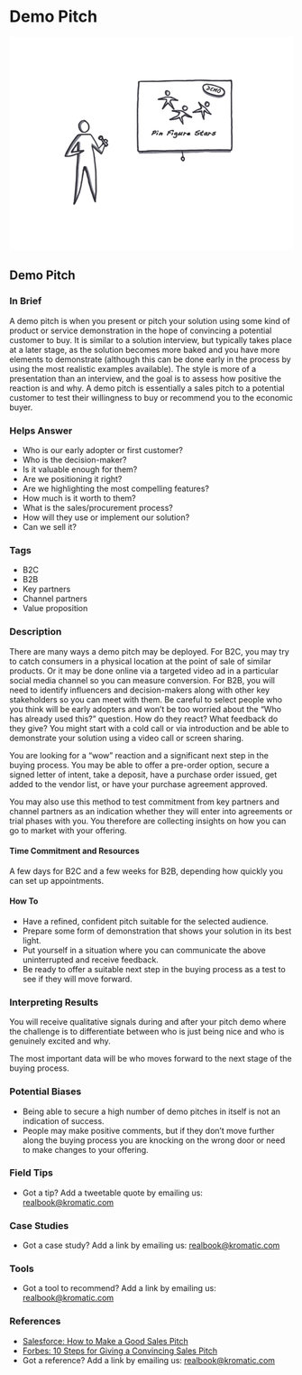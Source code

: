 # Demo Pitch

![](../.gitbook/assets/illustration-demo-pitch.png)

## Demo Pitch

### In Brief

A demo pitch is when you present or pitch your solution using some kind of product or service demonstration in the hope of convincing a potential customer to buy. It is similar to a solution interview, but typically takes place at a later stage, as the solution becomes more baked and you have more elements to demonstrate \(although this can be done early in the process by using the most realistic examples available\). The style is more of a presentation than an interview, and the goal is to assess how positive the reaction is and why. A demo pitch is essentially a sales pitch to a potential customer to test their willingness to buy or recommend you to the economic buyer.

### Helps Answer

* Who is our early adopter or first customer?
* Who is the decision-maker?
* Is it valuable enough for them?
* Are we positioning it right?
* Are we highlighting the most compelling features?
* How much is it worth to them?
* What is the sales/procurement process?
* How will they use or implement our solution?
* Can we sell it?

### Tags

* B2C
* B2B
* Key partners
* Channel partners
* Value proposition

### Description

There are many ways a demo pitch may be deployed. For B2C, you may try to catch consumers in a physical location at the point of sale of similar products. Or it may be done online via a targeted video ad in a particular social media channel so you can measure conversion. For B2B, you will need to identify influencers and decision-makers along with other key stakeholders so you can meet with them. Be careful to select people who you think will be early adopters and won’t be too worried about the “Who has already used this?” question. How do they react? What feedback do they give? You might start with a cold call or via introduction and be able to demonstrate your solution using a video call or screen sharing.

You are looking for a “wow” reaction and a significant next step in the buying process. You may be able to offer a pre-order option, secure a signed letter of intent, take a deposit, have a purchase order issued, get added to the vendor list, or have your purchase agreement approved.

You may also use this method to test commitment from key partners and channel partners as an indication whether they will enter into agreements or trial phases with you. You therefore are collecting insights on how you can go to market with your offering.

#### Time Commitment and Resources

A few days for B2C and a few weeks for B2B, depending how quickly you can set up appointments.

#### How To

* Have a refined, confident pitch suitable for the selected audience.
* Prepare some form of demonstration that shows your solution in its best light.
* Put yourself in a situation where you can communicate the above uninterrupted and receive feedback.
* Be ready to offer a suitable next step in the buying process as a test to see if they will move forward.

### Interpreting Results

You will receive qualitative signals during and after your pitch demo where the challenge is to differentiate between who is just being nice and who is genuinely excited and why.

The most important data will be who moves forward to the next stage of the buying process.

### Potential Biases

* Being able to secure a high number of demo pitches in itself is not an indication of success.
* People may make positive comments, but if they don’t move further along the buying process you are knocking on the wrong door or need to make changes to your offering.

### Field Tips

* Got a tip? Add a tweetable quote by emailing us: [realbook@kromatic.com](mailto:realbook@kromatic.com)

### Case Studies

* Got a case study? Add a link by emailing us: [realbook@kromatic.com](mailto:realbook@kromatic.com) 

### Tools

* Got a tool to recommend? Add a link by emailing us: [realbook@kromatic.com](mailto:realbook@kromatic.com)

### References

* [Salesforce: How to Make a Good Sales Pitch](https://www.salesforce.com/blog/2014/02/how-to-make-good-sales-pitch.html)
* [Forbes: 10 Steps for Giving a Convincing Sales Pitch](http://www.forbes.com/forbes/welcome/?toURL=http://www.forbes.com/sites/theyec/2014/04/18/10-steps-for-giving-a-convincing-sales-pitch/&refURL=&referrer=)
* Got a reference? Add a link by emailing us: [realbook@kromatic.com](https://github.com/trikro/the-real-startup-book/tree/6a17bc36666863334ffdefad4f2a9abf3e12ce13/part5-generative_product_research/realbook@kromatic.com)

